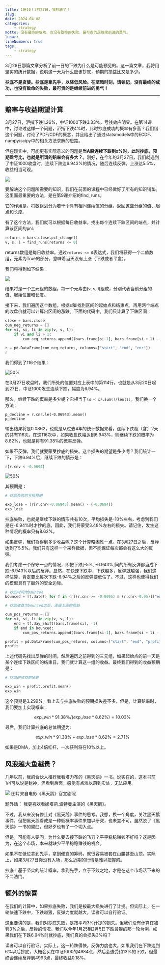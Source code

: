 ```yaml
---
title: 1赔10！3月27日，我抄底了！
slug: 
date: 2024-04-08
categories:
    - strategy
motto: 没有最终的成功，也没有致命的失败，最可贵的是继续前进的勇气。
lunar:
lineNumbers: true
tags: 
    - strategy
---
```


<!--
1. 上一篇文章
2. 如何计算抄底的赔率？
3. 抄底的意义：先手！
4. 最后的惊喜！其实，即使抄底失败，4993/4984，赚0.18%
5. 万一见到黑天鹅？！看看
-->

3月28日那篇文章分析了前一日的下跌为什么是可能预见的。这一篇文章，我将用坚实的统计数据，说明这一天为什么应该抄底，预期的损益比又是多少。

**抄底不是贪婪。抄底是拿先手，以降低风险。在至暗时刻，请铭记，没有最终的成功，也没有致命的失败，最可贵的是继续前进的勇气！**

---

## 赔率与收益期望计算

3月27日，沪指下跌1.26%，中证1000下跌3.33%，亏钱效应明显。在第14课中，讨论过这样一个问题，沪指下跌4%时，此时抄底成功的概率有多高？我们借这个问题，讨论了PDF/CDF的概念，并且给出了通过statsmodels中的ECDF、numpy/scipy中的相关方法求解的思路。

但在现实中，可能更有实际意义的问题是**当A股连续下跌到x%时，此时抄底，预期盈亏比，也就是所谓的赔率会有多大？**。刚好，在今年的3月27日，我们就遇到了中证1000收盘时，连续下跌达6.943%的情况，随后连续反弹，上涨达5.5%，收益相当可观。

![](https://images.jieyu.ai/images/2024/04/find_runs.jpg)



要解决这个问题所需要的知识，我们在前面的课程中已经做好了所有的知识铺垫。这里面最重要的方法，是在第9课介绍的find_runs。

它的作用是，将数组划分为若干个具有相同连续值的分组，返回这些分组的值、起点和长度。

有了这个方法，我们就可以根据每日收益率，找出每个连续下跌区间的端点，并计算该区间的pnl:

```python
returns = bars.close.pct_change()
v, s, l = find_runs(returns <= 0)
```

returns数组是每日收益率。通过`returns <= 0`表达式，我们将获得一个二值数组，元素为True的部分，意味着当天没有上涨（下跌或者平盘）。

我们将得到如下结果：

![](https://images.jieyu.ai/images/2024/04/find_runs_of_returns.jpeg)



结果将是一个三元组的数组，每一个元素由(v, s, l)组成，分别代表当前分组的值、起始位置和长度。

接下来，我们遍历这个数组，根据s和l找到区间的起始点和结束点，再用两个端点的收盘价就可以计算出区间的涨跌。下面的代码中，我们只计算了下跌区间：

```python
close = bars.close
cum_neg_returns = []
for vi, si, li in zip(v, s, l):
    if vi and li > 1:
        cum_neg_returns.append((bars.frame[si-1], bars.frame[si + li - 1], close[si + li - 1]/close[si-1] - 1))
        
r = pd.DataFrame(cum_neg_returns, columns=["start", "end", "cnr"])
r
```

我们得到了116个结果：

![50%](https://images.jieyu.ai/images/2024/04/cnr.jpeg)




在3月27日收盘时，我们所处的位置对应上表中的第114行，也就是从3月20日起到27日，中证1000发生连续下跌，幅度为6.94%。

那么，继续下跌的概率是多少呢？它相当于`(s < x).sum()/len(s)`，我们换一个方法：

```
p_decline = r.cnr.le(-0.06943).mean()
p_decline
```

输出结果将是0.0862，也就是从过去4年的统计数据来看，连续下跌超（含）2天的共有116次。在这116次中，如果收盘跌幅达到6.943%，则继续下跌的概率为8.62%，也就是将有91.38%的概率反弹。

如果不反弹，我们就要蒙受抄底的损失。这个损失的期望是多少呢？我们统计一下，下跌6.94%后，继续下跌的情形是：

```python
r[r.cnv < -0.0694]
```

![50%](https://images.jieyu.ai/images/2024/04/declined-below-694.jpeg)



其预期是：

```python
# 抄底失败的亏损预期

exp_lose = (r[r.cnr<-0.06943].mean() - (-0.0694))
exp_lose
```

抄底失败，也就是继续下跌的情形共有10次，平均损失是-10%左右，考虑到我们是在-6.94%时才抄的底，因此，我们将蒙受3.48%左右的损失。请记住，发生这种情况的概率只有8.62%。

如果反弹，我们将得到多少收益呢？这个计算略困难一点。在3月27日之后，反弹达到了5.5%。我们只有这样一个采样数据，但不能保证每次都会有这么大的反弹。

我们考虑一个保守一点的情况，即把下跌[-5%, -6.943%]间的所有反弹都当成下跌-6.943%以后的反弹。显然，在快速下跌中，下跌越多，反弹就越强，我们这样估算，肯定要比每次下跌-6.94%之后的反弹要低估了。不过，这样也使得我们的模型具有了额外的安全边际。

```python
# 抄底时间为bounced
bounced = [f.date() for f in (r[(r.cnr >= -0.0695) & (r.cnr<-0.05)]["end"])]

# 抄底收益为bounced之后，连接上涨的收益

cum_pos_returns = []
for vi, si, li in zip(v, s, l):
    end = tf.day_shift(bars.frame[si], -1)
    if end in bounced:
        cum_pos_returns.append((bars.frame[si-1], bars.frame[si + li - 1], close[si + li - 1]/close[si-1] - 1))
```



```python
profit = pd.DataFrame(cum_pos_returns, columns=["start", "end", "profit"])
profit
```

上述代码先找出反弹的时间，然后遍历之前得到的三元组，如果起始点的前一天是某个连续下跌区间的结束日，我们就计算这一组的收益。最终我们得到的收益预期是：

```python
# 抄底的收益期望是

exp_win = profit.profit.mean()
exp_win
```

这个预期是3.299%。看上去与抄底失败的预期损失差不多，但是，计算赔率时，我们要加上实现概率：

$$
exp\_win * 91.38\% / (exp\_lose * 8.62\%) = 10.03\%
$$ 

最后，我们计算抄底的总体期望为:

$$
exp\_win * 91.38\% + exp\_lose * 8.62\% = 2.71\%
$$

如果是DMA，加上4倍杠杆，一次获利将在10%以上。

## 风浪越大鱼越贵？

几年以前，我的合伙人推荐我看塔力布的《黑天鹅》一书。说实在的，这本书前1/4可以说是封神，但看到后面，感觉有点难以落到实处，无法应用。



<div class="L33">
<img src="https://images.jieyu.ai/images/2024/04/black-swan.jpg">
<cap>图片来自电影《黑天鹅》官宣剧照</cap>
</div>

题外话： 我更喜欢看娜塔莉.波特曼主演的《黑天鹅》。

不过，我从来没有停止对《黑天鹅》事件的思考。我想，换一个角度，关注黑天鹅事件，但把黑天鹅看成是一种低概率事件来加以研究，也未尝不可。虽然脱了《黑天鹅》一书的窠臼，但好歹也有了一个切入点。

但是，可能有人要问，为什么要去接下跌的飞刀？平平稳稳赚钱不好吗？这是因为，在这个市场，本来就缺少平平稳稳赚钱的机会。

如果不在低位拿到先手，拿到便宜的筹码，就很容易被套在山腰甚至山顶。实际上，如果3月27日你没有入场，那么近期的行情是难以把握的。

抄底！基于坚实的统计概率，拿到先手，立于不败之地，才是在这个市场活下来的不二法门。

## 额外的惊喜

在我们的计算中，如果抄底失败，我们是按最大损失进行了计提。但实际上，在一轮快速下跌中，下跌越狠，反弹力度就越大，读者可以自行验证。



这里要讲的是，我们对抄底失败，是按平均3%计提的损失。但我们没有计算在被套3%之后，反弹的情况。我们以今年1月25到2月5日下跌最狠的那一轮为例，如果我们在下跌6.94%时就抄底，我们真的会损失3%吗？

读者可以自行验证。实际上，这一轮跌得快，反弹力度也大。如果我们在下跌达到6%以后抄底，大概会买在中证1000的4984点，然后会遭受约13%的下跌，但最终会连续反弹到4993点，最终收益0.18%。

